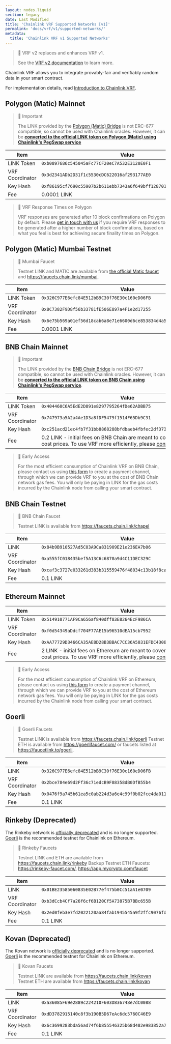 ```yaml
---
layout: nodes.liquid
section: legacy
date: Last Modified
title: 'Chainlink VRF Supported Networks [v1]'
permalink: 'docs/vrf/v1/supported-networks/'
metadata:
  title: 'Chainlink VRF v1 Supported Networks'
---
```


> 🚧 VRF v2 replaces and enhances VRF v1.
>
> See the [VRF v2 documentation](/docs/vrf/v2/supported-networks/) to learn more.

Chainlink VRF allows you to integrate provably-fair and verifiably random data in your smart contract.

For implementation details, read [Introduction to Chainlink VRF](/docs/vrf/v1/introduction).

## Polygon (Matic) Mainnet

> 📘 Important
>
> The LINK provided by the [Polygon (Matic) Bridge](https://wallet.polygon.technology/bridge) is not ERC-677 compatible, so cannot be used with Chainlink oracles. However, it can be [**converted to the official LINK token on Polygon (Matic) using Chainlink's PegSwap service**](https://pegswap.chain.link/)

| Item            | Value                                                                |
| --------------- | -------------------------------------------------------------------- |
| LINK Token      | `0xb0897686c545045aFc77CF20eC7A532E3120E0F1`                         |
| VRF Coordinator | `0x3d2341ADb2D31f1c5530cDC622016af293177AE0`                         |
| Key Hash        | `0xf86195cf7690c55907b2b611ebb7343a6f649bff128701cc542f0569e2c549da` |
| Fee             | 0.0001 LINK                                                          |

> 📘 VRF Response Times on Polygon
>
> VRF responses are generated after 10 block confirmations on Polygon by default. Please [get in touch with us](https://chainlinkcommunity.typeform.com/to/OYQO67EF?page=docs-VRF) if you require VRF responses to be generated after a higher number of block confirmations, based on what you feel is best for achieving secure finality times on Polygon.

## Polygon (Matic) Mumbai Testnet

> 🚰 Mumbai Faucet
>
> Testnet LINK and MATIC are available from [the official Matic faucet](https://faucet.polygon.technology/) and https://faucets.chain.link/mumbai.

| Item            | Value                                                                |
| --------------- | -------------------------------------------------------------------- |
| LINK Token      | `0x326C977E6efc84E512bB9C30f76E30c160eD06FB`                         |
| VRF Coordinator | `0x8C7382F9D8f56b33781fE506E897a4F1e2d17255`                         |
| Key Hash        | `0x6e75b569a01ef56d18cab6a8e71e6600d6ce853834d4a5748b720d06f878b3a4` |
| Fee             | 0.0001 LINK                                                          |

## BNB Chain Mainnet

> 📘 Important
>
> The LINK provided by the [BNB Chain Bridge](https://www.bnbchain.world/en/bridge) is not ERC-677 compatible, so cannot be used with Chainlink oracles. However, it can be [**converted to the official LINK token on BNB Chain using Chainlink's PegSwap service**](https://pegswap.chain.link/).

| Item            | Value                                                                                                                                                                                                    |
| --------------- | -------------------------------------------------------------------------------------------------------------------------------------------------------------------------------------------------------- |
| LINK Token      | `0x404460C6A5EdE2D891e8297795264fDe62ADBB75`                                                                                                                                                             |
| VRF Coordinator | `0x747973a5A2a4Ae1D3a8fDF5479f1514F65Db9C31`                                                                                                                                                             |
| Key Hash        | `0xc251acd21ec4fb7f31bb8868288bfdbaeb4fbfec2df3735ddbd4f7dc8d60103c`                                                                                                                                     |
| Fee             | 0.2 LINK - initial fees on BNB Chain are meant to cover the highest gas cost prices. To use VRF more efficiently, please [contact us](https://chainlinkcommunity.typeform.com/to/OYQO67EF?page=docs-VRF) |

> 📘 Early Access
>
> For the most efficient consumption of Chainlink VRF on BNB Chain, please contact us using [this form](https://chainlinkcommunity.typeform.com/to/OYQO67EF?page=docs-VRF) to create a payment channel, through which we can provide VRF to you at the cost of BNB Chain network gas fees. You will only be paying in LINK for the gas costs incurred by the Chainlink node from calling your smart contract.

## BNB Chain Testnet

> 🚰 BNB Chain Faucet
>
> Testnet LINK is available from https://faucets.chain.link/chapel

| Item            | Value                                                                 |
| --------------- | --------------------------------------------------------------------- |
| LINK            | `0x84b9B910527Ad5C03A9Ca831909E21e236EA7b06`                          |
| VRF Coordinator | `0xa555fC018435bef5A13C6c6870a9d4C11DEC329C `                         |
| Key Hash        | `0xcaf3c3727e033261d383b315559476f48034c13b18f8cafed4d871abe5049186 ` |
| Fee             | 0.1 LINK                                                              |

## Ethereum Mainnet

| Item            | Value                                                                                                                                                                                                 |
| --------------- | ----------------------------------------------------------------------------------------------------------------------------------------------------------------------------------------------------- |
| LINK Token      | `0x514910771AF9Ca656af840dff83E8264EcF986CA`                                                                                                                                                          |
| VRF Coordinator | `0xf0d54349aDdcf704F77AE15b96510dEA15cb7952`                                                                                                                                                          |
| Key Hash        | `0xAA77729D3466CA35AE8D28B3BBAC7CC36A5031EFDC430821C02BC31A238AF445`                                                                                                                                  |
| Fee             | 2 LINK - initial fees on Ethereum are meant to cover the highest gas cost prices. To use VRF more efficiently, please [contact us](https://chainlinkcommunity.typeform.com/to/OYQO67EF?page=docs-VRF) |

> 📘 Early Access
>
> For the most efficient consumption of Chainlink VRF on Ethereum, please contact us using [this form](https://chainlinkcommunity.typeform.com/to/OYQO67EF?page=docs-VRF) to create a payment channel, through which we can provide VRF to you at the cost of Ethereum network gas fees. You will only be paying in LINK for the gas costs incurred by the Chainlink node from calling your smart contract.

## Goerli

> 🚰 Goerli Faucets
>
> Testnet LINK is available from https://faucets.chain.link/goerli
> Testnet ETH is available from https://goerlifaucet.com/ or faucets listed at https://faucetlink.to/goerli.

| Item            | Value                                                                |
| --------------- | -------------------------------------------------------------------- |
| LINK            | `0x326C977E6efc84E512bB9C30f76E30c160eD06FB`                         |
| VRF Coordinator | `0x2bce784e69d2Ff36c71edcB9F88358dB0DfB55b4`                         |
| Key Hash        | `0x0476f9a745b61ea5c0ab224d3a6e4c99f0b02fce4da01143a4f70aa80ae76e8a` |
| Fee             | 0.1 LINK                                                             |

## Rinkeby (Deprecated)

The Rinkeby network is [officially deprecated](https://ethereum.org/en/developers/docs/networks/#rinkeby) and is no longer supported. [Goerli](#goerli) is the recommended testnet for Chainlink on Ethereum.

> 🚰 Rinkeby Faucets
>
> Testnet LINK and ETH are available from https://faucets.chain.link/rinkeby
> Backup Testnet ETH Faucets: https://rinkeby-faucet.com/, https://app.mycrypto.com/faucet

| Item            | Value                                                                |
| --------------- | -------------------------------------------------------------------- |
| LINK            | `0x01BE23585060835E02B77ef475b0Cc51aA1e0709`                         |
| VRF Coordinator | `0xb3dCcb4Cf7a26f6cf6B120Cf5A73875B7BBc655B`                         |
| Key Hash        | `0x2ed0feb3e7fd2022120aa84fab1945545a9f2ffc9076fd6156fa96eaff4c1311` |
| Fee             | 0.1 LINK                                                             |

## Kovan (Deprecated)

The Kovan network is [officially deprecated](https://ethereum.org/en/developers/docs/networks/#kovan) and is no longer supported. [Goerli](#goerli) is the recommended testnet for Chainlink on Ethereum.

> 🚰 Kovan Faucets
>
> Testnet LINK are available from https://faucets.chain.link/kovan
> Testnet ETH are available from https://faucets.chain.link/kovan

| Item            | Value                                                                |
| --------------- | -------------------------------------------------------------------- |
| LINK            | `0xa36085F69e2889c224210F603D836748e7dC0088`                         |
| VRF Coordinator | `0xdD3782915140c8f3b190B5D67eAc6dc5760C46E9`                         |
| Key Hash        | `0x6c3699283bda56ad74f6b855546325b68d482e983852a7a82979cc4807b641f4` |
| Fee             | 0.1 LINK                                                             |
